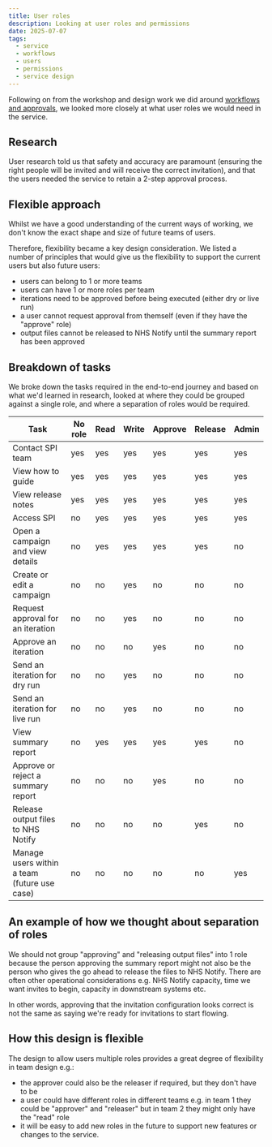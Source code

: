 ```yaml
---
title: User roles 
description: Looking at user roles and permissions
date: 2025-07-07
tags:
  - service
  - workflows
  - users
  - permissions
  - service design
---
```


Following on from the workshop and design work we did around [workflows and approvals](/select-people-for-invitation/workflows/), we looked more closely at what user roles we would need in the service.

## Research

User research told us that safety and accuracy are paramount (ensuring the right people will be invited and will receive the correct invitation), and that the users needed the service to retain a 2-step approval process.

## Flexible approach

Whilst we have a good understanding of the current ways of working, we don't know the exact shape and size of future teams of users.

Therefore, flexibility became a key design consideration. We listed a number of principles that would give us the flexibility to support the current users but also future users:

- users can belong to 1 or more teams
- users can have 1 or more roles per team
- iterations need to be approved before being executed (either dry or live run)
- a user cannot request approval from themself (even if they have the "approve" role)
- output files cannot be released to NHS Notify until the summary report has been approved

## Breakdown of tasks

We broke down the tasks required in the end-to-end journey and based on what we'd learned in research, looked at where they could be grouped against a single role, and where a separation of roles would be required.

| Task                                         | No role | Read | Write | Approve | Release | Admin |
| -------------------------------------------- | ------- | ---- | ----- | ------- | ------- | ----- |
| Contact SPI team                             | yes     | yes  | yes   | yes     | yes     | yes   |
| View how to guide                            | yes     | yes  | yes   | yes     | yes     | yes   |
| View release notes                           | yes     | yes  | yes   | yes     | yes     | yes   |
| Access SPI                                   | no      | yes  | yes   | yes     | yes     | yes   |
| Open a campaign and view details             | no      | yes  | yes   | yes     | yes     | no    |
| Create or edit a campaign                    | no      | no   | yes   | no      | no      | no    |
| Request approval for an iteration            | no      | no   | yes   | no      | no      | no    |
| Approve an iteration                         | no      | no   | no    | yes     | no      | no    |
| Send an iteration for dry run                | no      | no   | yes   | no      | no      | no    |
| Send an iteration for live run               | no      | no   | yes   | no      | no      | no    |
| View summary report                          | no      | yes  | yes   | yes     | yes     | no    |
| Approve or reject a summary report           | no      | no   | no    | yes     | no      | no    |
| Release output files to NHS Notify           | no      | no   | no    | no      | yes     | no    |
| Manage users within a team (future use case) | no      | no   | no    | no      | no      | yes   |

## An example of how we thought about separation of roles

We should not group "approving" and "releasing output files" into 1 role because the person approving the summary report might not also be the person who gives the go ahead to release the files to NHS Notify. There are often other operational considerations e.g. NHS Notify capacity, time we want invites to begin, capacity in downstream systems etc.

In other words, approving that the invitation configuration looks correct is not the same as saying we're ready for invitations to start flowing.

## How this design is flexible

The design to allow users multiple roles provides a great degree of flexibility in team design e.g.:

- the approver could also be the releaser if required, but they don't have to be
- a user could have different roles in different teams e.g. in team 1 they could be "approver" and "releaser" but in team 2 they might only have the "read" role
- it will be easy to add new roles in the future to support new features or changes to the service.
